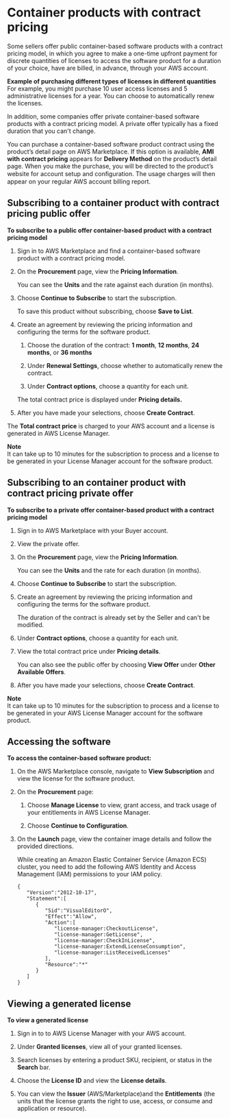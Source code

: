 # Container products with contract pricing<a name="buyer-container-contracts"></a>

Some sellers offer public container\-based software products with a contract pricing model, in which you agree to make a one\-time upfront payment for discrete quantities of licenses to access the software product for a duration of your choice, have are billed, in advance, through your AWS account\. 

**Example of purchasing different types of licenses in different quantities**  
For example, you might purchase 10 user access licenses and 5 administrative licenses for a year\. You can choose to automatically renew the licenses\.

In addition, some companies offer private container\-based software products with a contract pricing model\. A private offer typically has a fixed duration that you can't change\.

You can purchase a container\-based software product contract using the product’s detail page on AWS Marketplace\. If this option is available, **AMI with contract pricing** appears for **Delivery Method** on the product’s detail page\. When you make the purchase, you will be directed to the product’s website for account setup and conﬁguration\. The usage charges will then appear on your regular AWS account billing report\.

## Subscribing to a container product with contract pricing public offer<a name="sub-public-container-contract"></a>

**To subscribe to a public offer container\-based product with a contract pricing model**

1. Sign in to AWS Marketplace and find a container\-based software product with a contract pricing model\.

1. On the **Procurement** page, view the **Pricing Information**\.

   You can see the **Units** and the rate against each duration \(in months\)\.

1. Choose **Continue to Subscribe** to start the subscription\. 

   To save this product without subscribing, choose **Save to List**\.

1. Create an agreement by reviewing the pricing information and configuring the terms for the software product\. 

   1. Choose the duration of the contract: **1 month**, **12 months**, **24 months**, or **36 months** 

   1. Under **Renewal Settings**, choose whether to automatically renew the contract\.

   1. Under **Contract options**, choose a quantity for each unit\.

   The total contract price is displayed under **Pricing details\.**

1. After you have made your selections, choose **Create Contract**\.

The **Total contract price** is charged to your AWS account and a license is generated in AWS License Manager\.

**Note**  
It can take up to 10 minutes for the subscription to process and a license to be generated in your License Manager account for the software product\.

## Subscribing to an container product with contract pricing private offer<a name="sub-private-container-contract"></a>

**To subscribe to a private offer container\-based product with a contract pricing model**

1. Sign in to AWS Marketplace with your Buyer account\.

1. View the private offer\. 

1. On the **Procurement** page, view the **Pricing Information**\.

    You can see the **Units** and the rate for each duration \(in months\)\. 

1. Choose **Continue to Subscribe** to start the subscription\. 

1. Create an agreement by reviewing the pricing information and configuring the terms for the software product\. 

   The duration of the contract is already set by the Seller and can't be modified\. 

1. Under **Contract options**, choose a quantity for each unit\.

1. View the total contract price under **Pricing details**\.

   You can also see the public offer by choosing **View Offer** under **Other Available Offers**\.

1. After you have made your selections, choose **Create Contract**\.

**Note**  
It can take up to 10 minutes for the subscription to process and a license to be generated in your AWS License Manager account for the software product\.

## Accessing the software<a name="access-software"></a>

**To access the container\-based software product:**

1. On the AWS Marketplace console, navigate to **View Subscription** and view the license for the software product\. 

1. On the **Procurement** page:

   1. Choose **Manage License** to view, grant access, and track usage of your entitlements in AWS License Manager\.

   1. Choose **Continue to Configuration**\. 

1. On the **Launch** page, view the container image details and follow the provided directions\.

   While creating an Amazon Elastic Container Service \(Amazon ECS\) cluster, you need to add the following AWS Identity and Access Management \(IAM\) permissions to your IAM policy\.

   ```
   {
      "Version":"2012-10-17",
      "Statement":[
         {
            "Sid":"VisualEditorO",
            "Effect":"Allow",
            "Action":[
               "license-manager:CheckoutLicense",
               "license-manager:GetLicense",
               "license-manager:CheckInLicense",
               "license-manager:ExtendLicenseConsumption",
               "license-manager:ListReceivedLicenses"
            ],
            "Resource":"*"
         }
      ]
   }
   ```

## Viewing a generated license<a name="view-generated-license"></a>

**To view a generated license**

1. Sign in to to AWS License Manager with your AWS account\.

1. Under **Granted licenses**, view all of your granted licenses\.

1. Search licenses by entering a product SKU, recipient, or status in the **Search** bar\.

1. Choose the **License ID** and view the **License details**\. 

1. You can view the **Issuer** \(AWS/Marketplace\)and the **Entitlements** \(the units that the license grants the right to use, access, or consume and application or resource\)\. 